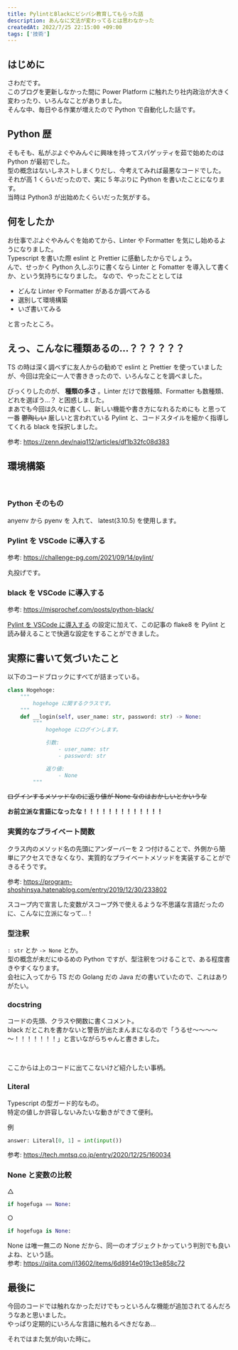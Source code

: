 ```yaml
---
title: PylintとBlackにビシバシ教育してもらった話
description: あんなに文法が変わってるとは思わなかった
createdAt: 2022/7/25 22:15:00 +09:00
tags: ['技術']
---
```


## はじめに

さわだです。  
このブログを更新しなかった間に Power Platform に触れたり社内政治が大きく変わったり、いろんなことがありました。  
そんな中、毎日やる作業が増えたので Python で自動化した話です。

## Python 歴

そもそも、私がぷよぐやみんぐに興味を持ってスパゲッティを茹で始めたのは Python が最初でした。  
型の概念はないしネストしまくりだし、今考えてみれば最悪なコードでした。  
それが高 1 くらいだったので、実に 5 年ぶりに Python を書いたことになります。  
当時は Python3 が出始めたくらいだった気がする。

## 何をしたか

お仕事でぷよぐやみんぐを始めてから、Linter や Formatter を気にし始めるようになりました。  
Typescript を書いた際 eslint と Prettier に感動したからでしょう。  
んで、せっかく Python 久しぶりに書くなら Linter と Fomatter を導入して書くか、という気持ちになりました。
なので、やったこととしては

-   どんな Linter や Formatter があるか調べてみる
-   選別して環境構築
-   いざ書いてみる

と言ったところ。

## えっ、こんなに種類あるの…？？？？？？

TS の時は深く調べずに友人からの勧めで eslint と Prettier を使っていましたが、今回は完全に一人で書ききったので、いろんなことを調べました。

びっくりしたのが、 **種類の多さ** 。Linter だけで数種類、Formatter も数種類、どれを選ぼう…？ と困惑しました。  
まあでも今回は久々に書くし、新しい機能や書き方になれるためにも と思って一番 ~~鬱陶しい~~ 厳しいと言われている Pylint と、コードスタイルを細かく指導してくれる black を採択しました。

参考: https://zenn.dev/naiq112/articles/df1b32fc08d383

## 環境構築

<br>

### Python そのもの

anyenv から pyenv を 入れて、 latest(3.10.5) を使用します。

### Pylint を VSCode に導入する

参考: https://challenge-pg.com/2021/09/14/pylint/

丸投げです。

### black を VSCode に導入する

参考: https://misprochef.com/posts/python-black/

[Pylint を VSCode に導入する](#pylint-を-vscode-に導入する) の設定に加えて、この記事の flake8 を Pylint と読み替えることで快適な設定をすることができました。

## 実際に書いて気づいたこと

以下のコードブロックにすべてが詰まっている。

```python
class Hogehoge:
    """
        hogehoge に関するクラスです。
    """
    def __login(self, user_name: str, password: str) -> None:
        """
            hogehoge にログインします。

            引数:
                - user_name: str
                - password: str

            返り値:
                - None
        """
```

~~ログインするメソッドなのに返り値が None なのはおかしいとかいうな~~

**お前立派な言語になったな！！！！！！！！！！！！！**

### 実質的なプライベート関数

クラス内のメソッド名の先頭にアンダーバーを 2 つ付けることで、外側から簡単にアクセスできなくなり、実質的なプライベートメソッドを実装することができるそうです。

参考: https://program-shoshinsya.hatenablog.com/entry/2019/12/30/233802

スコープ内で宣言した変数がスコープ外で使えるような不思議な言語だったのに、こんなに立派になって…！

### 型注釈

`: str` とか `-> None` とか。  
型の概念が未だにゆるめの Python ですが、型注釈をつけることで、ある程度書きやすくなります。  
会社に入ってから TS だの Golang だの Java だの書いていたので、これはありがたい。

### docstring

コードの先頭、クラスや関数に書くコメント。  
black だとこれを書かないと警告が出たまんまになるので「うるせ～～～～～！！！！！！！」と言いながらちゃんと書きました。

<br>

ここからは上のコードに出てこないけど紹介したい事柄。

### Literal

Typescript の型ガード的なもの。  
特定の値しか許容しないみたいな動きができて便利。

例

```python
answer: Literal[0, 1] = int(input())
```

参考: https://tech.mntsq.co.jp/entry/2020/12/25/160034

### None と変数の比較

△

```python
if hogefuga == None:
```

○

```python
if hogefuga is None:
```

None は唯一無二の None だから、同一のオブジェクトかっていう判別でも良いよね、という話。  
参考: https://qiita.com/i13602/items/6d8914e019c13e858c72

## 最後に

今回のコードでは触れなかっただけでもっといろんな機能が追加されてるんだろうなあと思いました。  
やっぱり定期的にいろんな言語に触れるべきだなあ…

それではまた気が向いた時に。

